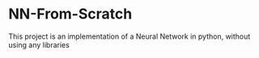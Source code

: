 # NN-From-Scratch
This project is an implementation of a Neural Network in python, without using any libraries